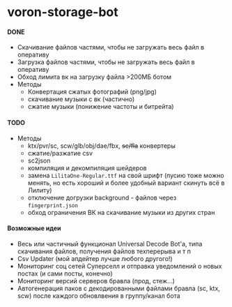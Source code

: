 # voron-storage-bot


#### DONE
- Скачивание файлов частями, чтобы не загружать весь файл в оперативу
- Загрузка файлов частями, чтобы не загружать весь файл в оперативу
- Обход лимита вк на загрузку файла >200МБ ботом
- Методы
  - Конвертация сжатых фотографий (png/jpg)
  - скачивание музыки с вк (частично)
  - сжатие музыки (понижение частоты и битрейта)

#### TODO
- Методы
  - ktx/pvr/sc, scw/glb/obj/dae/fbx, ~~sc/fla~~ конвертеры
  - сжатие/разжатие csv
  - sc2json
  - компиляция и декомпиляция шейдеров
  - замена `LilitaOne-Regular.ttf` на свой шрифт (пусию тоже можно менять, но есть хороший и более удобный вариант скинуть всё в Лилиту)
  - отключение догрузки background - файлов через `fingerprint.json`
  - обход ограничения ВК на скачивание музыки из других стран


#### Возможные идеи
- Весь или частичный функционал Universal Decode Bot'а, типа скачивания файлов, получения файлов техперерыва и т п
- Csv Updater (мой апдейтер лучше любого другого!)
- Мониторинг соц сетей Суперселл и отправка уведомлений о новых постах (и сами посты, конечно)
- Мониторинг версий серверов бравла (прод, стеж...)
- Автогенерация паков с декодированными файлами бравла (sc, ktx, scw) после каждого обновлвения в группу/канал бота

